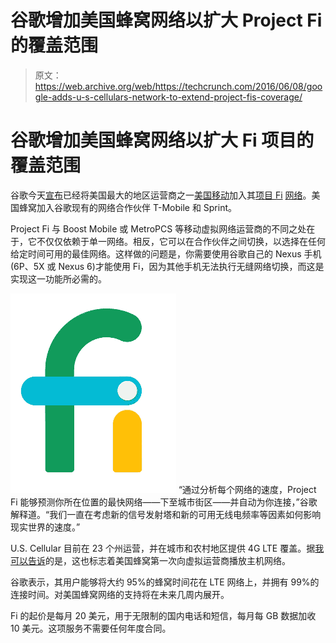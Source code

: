 # 谷歌增加美国蜂窝网络以扩大 Project Fi 的覆盖范围

> 原文：<https://web.archive.org/web/https://techcrunch.com/2016/06/08/google-adds-u-s-cellulars-network-to-extend-project-fis-coverage/>

# 谷歌增加美国蜂窝网络以扩大 Fi 项目的覆盖范围

谷歌今天[宣布](https://web.archive.org/web/20230325114200/https://android.googleblog.com/2016/06/more-speed-and-coverage-with-us.html)已经将美国最大的地区运营商之一[美国移动](https://web.archive.org/web/20230325114200/http://www.uscellular.com/)加入其[项目 Fi](https://web.archive.org/web/20230325114200/https://fi.google.com/about/?u=0) [网络](https://web.archive.org/web/20230325114200/https://fi.google.com/about/network/)。美国蜂窝加入谷歌现有的网络合作伙伴 T-Mobile 和 Sprint。

Project Fi 与 Boost Mobile 或 MetroPCS 等移动虚拟网络运营商的不同之处在于，它不仅仅依赖于单一网络。相反，它可以在合作伙伴之间切换，以选择在任何给定时间可用的最佳网络。这样做的问题是，你需要使用谷歌自己的 Nexus 手机(6P、5X 或 Nexus 6)才能使用 Fi，因为其他手机无法执行无缝网络切换，而这是实现这一功能所必需的。

[![2016-06-08_1017](img/7a62872a6e9ba613dd9d9817e91aa0f4.png)](https://web.archive.org/web/20230325114200/https://techcrunch.com/wp-content/uploads/2016/06/2016-06-08_1017.png) “通过分析每个网络的速度，Project Fi 能够预测你所在位置的最快网络——下至城市街区——并自动为你连接，”谷歌解释道。“我们一直在考虑新的信号发射塔和新的可用无线电频率等因素如何影响现实世界的速度。”

U.S. Cellular 目前在 23 个州运营，并在城市和农村地区提供 4G LTE 覆盖。据[我可以告诉](https://web.archive.org/web/20230325114200/https://en.wikipedia.org/wiki/List_of_United_States_mobile_virtual_network_operators)的是，这也标志着美国蜂窝第一次向虚拟运营商播放主机网络。

谷歌表示，其用户能够将大约 95%的蜂窝时间花在 LTE 网络上，并拥有 99%的连接时间。对美国蜂窝网络的支持将在未来几周内展开。

Fi 的起价是每月 20 美元，用于无限制的国内电话和短信，每月每 GB 数据加收 10 美元。这项服务不需要任何年度合同。